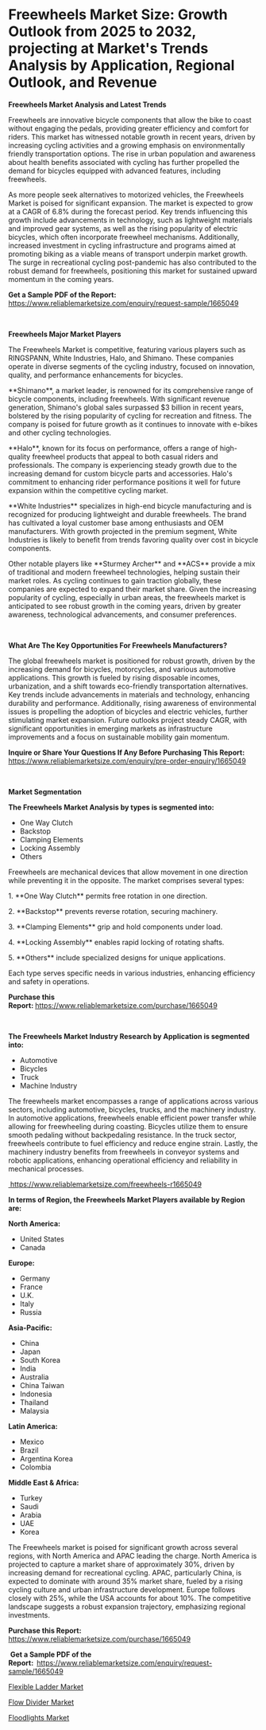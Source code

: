 <p><h1>Freewheels Market Size: Growth Outlook from 2025 to 2032, projecting at Market's Trends Analysis by Application, Regional Outlook, and Revenue</h1></p><p><strong>Freewheels Market Analysis and Latest Trends</strong></p>
<p><p>Freewheels are innovative bicycle components that allow the bike to coast without engaging the pedals, providing greater efficiency and comfort for riders. This market has witnessed notable growth in recent years, driven by increasing cycling activities and a growing emphasis on environmentally friendly transportation options. The rise in urban population and awareness about health benefits associated with cycling has further propelled the demand for bicycles equipped with advanced features, including freewheels.</p><p>As more people seek alternatives to motorized vehicles, the Freewheels Market is poised for significant expansion. The market is expected to grow at a CAGR of 6.8% during the forecast period. Key trends influencing this growth include advancements in technology, such as lightweight materials and improved gear systems, as well as the rising popularity of electric bicycles, which often incorporate freewheel mechanisms. Additionally, increased investment in cycling infrastructure and programs aimed at promoting biking as a viable means of transport underpin market growth. The surge in recreational cycling post-pandemic has also contributed to the robust demand for freewheels, positioning this market for sustained upward momentum in the coming years.</p></p>
<p><strong>Get a Sample PDF of the Report:&nbsp;</strong> <a href="https://www.reliablemarketsize.com/enquiry/request-sample/1665049?utm_campaign=2005&utm_medium=2&utm_source=Github&utm_content=ia&utm_term=06032025&utm_id=freewheels">https://www.reliablemarketsize.com/enquiry/request-sample/1665049</a></p>
<p>&nbsp;</p>
<p><strong>Freewheels Major Market Players</strong></p>
<p><p>The Freewheels Market is competitive, featuring various players such as RINGSPANN, White Industries, Halo, and Shimano. These companies operate in diverse segments of the cycling industry, focused on innovation, quality, and performance enhancements for bicycles.</p><p>**Shimano**, a market leader, is renowned for its comprehensive range of bicycle components, including freewheels. With significant revenue generation, Shimano's global sales surpassed $3 billion in recent years, bolstered by the rising popularity of cycling for recreation and fitness. The company is poised for future growth as it continues to innovate with e-bikes and other cycling technologies.</p><p>**Halo**, known for its focus on performance, offers a range of high-quality freewheel products that appeal to both casual riders and professionals. The company is experiencing steady growth due to the increasing demand for custom bicycle parts and accessories. Halo's commitment to enhancing rider performance positions it well for future expansion within the competitive cycling market.</p><p>**White Industries** specializes in high-end bicycle manufacturing and is recognized for producing lightweight and durable freewheels. The brand has cultivated a loyal customer base among enthusiasts and OEM manufacturers. With growth projected in the premium segment, White Industries is likely to benefit from trends favoring quality over cost in bicycle components.</p><p>Other notable players like **Sturmey Archer** and **ACS** provide a mix of traditional and modern freewheel technologies, helping sustain their market roles. As cycling continues to gain traction globally, these companies are expected to expand their market share. Given the increasing popularity of cycling, especially in urban areas, the freewheels market is anticipated to see robust growth in the coming years, driven by greater awareness, technological advancements, and consumer preferences.</p></p>
<p>&nbsp;</p>
<p><strong>What Are The Key Opportunities For Freewheels Manufacturers?</strong></p>
<p><p>The global freewheels market is positioned for robust growth, driven by the increasing demand for bicycles, motorcycles, and various automotive applications. This growth is fueled by rising disposable incomes, urbanization, and a shift towards eco-friendly transportation alternatives. Key trends include advancements in materials and technology, enhancing durability and performance. Additionally, rising awareness of environmental issues is propelling the adoption of bicycles and electric vehicles, further stimulating market expansion. Future outlooks project steady CAGR, with significant opportunities in emerging markets as infrastructure improvements and a focus on sustainable mobility gain momentum.</p></p>
<p><strong>Inquire or Share Your Questions If Any Before Purchasing This Report:</strong> <a href="https://www.reliablemarketsize.com/enquiry/pre-order-enquiry/1665049?utm_campaign=2005&utm_medium=2&utm_source=Github&utm_content=ia&utm_term=06032025&utm_id=freewheels">https://www.reliablemarketsize.com/enquiry/pre-order-enquiry/1665049</a></p>
<p>&nbsp;</p>
<p><strong>Market Segmentation</strong></p>
<p><strong>The Freewheels Market Analysis by types is segmented into:</strong></p>
<p><ul><li>One Way Clutch</li><li>Backstop</li><li>Clamping Elements</li><li>Locking Assembly</li><li>Others</li></ul></p>
<p><p>Freewheels are mechanical devices that allow movement in one direction while preventing it in the opposite. The market comprises several types: </p><p>1. **One Way Clutch** permits free rotation in one direction.</p><p>2. **Backstop** prevents reverse rotation, securing machinery.</p><p>3. **Clamping Elements** grip and hold components under load.</p><p>4. **Locking Assembly** enables rapid locking of rotating shafts.</p><p>5. **Others** include specialized designs for unique applications. </p><p>Each type serves specific needs in various industries, enhancing efficiency and safety in operations.</p></p>
<p><strong>Purchase this Report:&nbsp;</strong><a href="https://www.reliablemarketsize.com/purchase/1665049?utm_campaign=2005&utm_medium=2&utm_source=Github&utm_content=ia&utm_term=06032025&utm_id=freewheels">https://www.reliablemarketsize.com/purchase/1665049</a></p>
<p>&nbsp;</p>
<p><strong>The Freewheels Market Industry Research by Application is segmented into:</strong></p>
<p><ul><li>Automotive</li><li>Bicycles</li><li>Truck</li><li>Machine Industry</li></ul></p>
<p><p>The freewheels market encompasses a range of applications across various sectors, including automotive, bicycles, trucks, and the machinery industry. In automotive applications, freewheels enable efficient power transfer while allowing for freewheeling during coasting. Bicycles utilize them to ensure smooth pedaling without backpedaling resistance. In the truck sector, freewheels contribute to fuel efficiency and reduce engine strain. Lastly, the machinery industry benefits from freewheels in conveyor systems and robotic applications, enhancing operational efficiency and reliability in mechanical processes.</p></p>
<p><a href="https://www.reliablemarketsize.com/freewheels-r1665049?utm_campaign=2005&utm_medium=2&utm_source=Github&utm_content=ia&utm_term=06032025&utm_id=freewheels">&nbsp;https://www.reliablemarketsize.com/freewheels-r1665049</a></p>
<p><strong>In terms of Region, the Freewheels Market Players available by Region are:</strong></p>
<p>
    <p> <strong> North America: </strong>
        <ul>
            <li>United States</li>
            <li>Canada</li>
        </ul>
        </p> 
    <p> <strong> Europe: </strong>
        <ul>
            <li>Germany</li>
            <li>France</li>
            <li>U.K.</li>
            <li>Italy</li>
            <li>Russia</li>
        </ul>
        </p> 
    <p> <strong> Asia-Pacific: </strong>
        <ul>
            <li>China</li>
            <li>Japan</li>
            <li>South Korea</li>
            <li>India</li>
            <li>Australia</li>
            <li>China Taiwan</li>
            <li>Indonesia</li>
            <li>Thailand</li>
            <li>Malaysia</li>
        </ul>
        </p> 
    <p> <strong> Latin America: </strong>
        <ul>
            <li>Mexico</li>
            <li>Brazil</li>
            <li>Argentina Korea</li>
            <li>Colombia</li>
        </ul>
        </p> 
    <p> <strong> Middle East & Africa: </strong>
        <ul>
            <li>Turkey</li>
            <li>Saudi</li>
            <li>Arabia</li>
            <li>UAE</li>
            <li>Korea</li>
        </ul>
    </p>
    </p>
<p><p>The Freewheels market is poised for significant growth across several regions, with North America and APAC leading the charge. North America is projected to capture a market share of approximately 30%, driven by increasing demand for recreational cycling. APAC, particularly China, is expected to dominate with around 35% market share, fueled by a rising cycling culture and urban infrastructure development. Europe follows closely with 25%, while the USA accounts for about 10%. The competitive landscape suggests a robust expansion trajectory, emphasizing regional investments.</p></p>
<p><strong>Purchase this Report: </strong><a href="https://www.reliablemarketsize.com/purchase/1665049?utm_campaign=2005&utm_medium=2&utm_source=Github&utm_content=ia&utm_term=06032025&utm_id=freewheels">https://www.reliablemarketsize.com/purchase/1665049</a></p>
<p>&nbsp;<strong>Get a Sample PDF of the Report:&nbsp;&nbsp;</strong><a href="https://www.reliablemarketsize.com/enquiry/request-sample/1665049?utm_campaign=2005&utm_medium=2&utm_source=Github&utm_content=ia&utm_term=06032025&utm_id=freewheels">https://www.reliablemarketsize.com/enquiry/request-sample/1665049</a></p>
<p><strong></strong></p>
<p><p><a href="https://github.com/owaysusing/Market-Research-Report-List-1/blob/main/flexible-ladder-market.md?utm_campaign=2005&utm_medium=2&utm_source=Github&utm_content=ia&utm_term=06032025&utm_id=freewheels">Flexible Ladder Market</a></p><p><a href="https://github.com/lylyparadise/Market-Research-Report-List-6/blob/main/flow-divider-market.md?utm_campaign=2005&utm_medium=2&utm_source=Github&utm_content=ia&utm_term=06032025&utm_id=freewheels">Flow Divider Market</a></p><p><a href="https://github.com/monacaquddus/Market-Research-Report-List-1/blob/main/floodlights-market.md?utm_campaign=2005&utm_medium=2&utm_source=Github&utm_content=ia&utm_term=06032025&utm_id=freewheels">Floodlights Market</a></p></p>